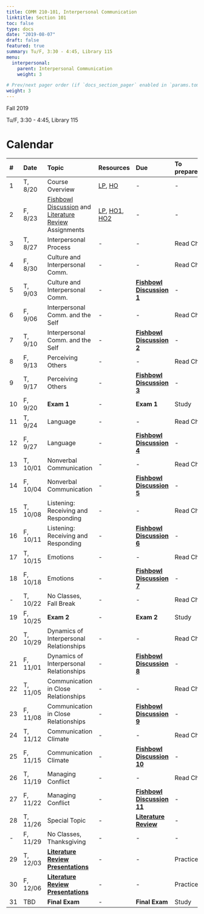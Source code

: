 ```yaml
---
title: COMM 210-101, Interpersonal Communication
linktitle: Section 101
toc: false
type: docs
date: "2019-08-07"
draft: false
featured: true
summary: Tu/F, 3:30 - 4:45, Library 115
menu:
  interpersonal:
    parent: Interpersonal Communication
    weight: 3

# Prev/next pager order (if `docs_section_pager` enabled in `params.toml`)
weight: 3
---
```


Fall 2019

Tu/F, 3:30 - 4:45, Library 115

[ho-s]:  /course/interpersonal/COMM-210-101-FA19-KM.pdf  "Handout - Syllabus"

<!-- more -->

Calendar
========

| #  | Date     | Topic                                                                        | Resources                  | Due                                    | To prepare… |
|:--|:-----------|:--------------------------|:----------|:-----------------------|:---------------------------|
|  1 | T,  8/20 | Course Overview                                                              | [LP][lp-co], [HO][ho-s]    | -                                      | -           |
|  2 | F,  8/23 | [Fishbowl Discussion][Fishbowl] and [Literature Review][lit-rev] Assignments | [LP][lp-ao], [HO1][ho-fd], [HO2][ho-lr] | -                         | -           |
|  3 | T,  8/27 | Interpersonal Process                                                        | -                          | -                                      | Read Ch.    |
|  4 | F,  8/30 | Culture and Interpersonal Comm.                                              | -                          | -                                      | Read Ch.    |
|  5 | T,  9/03 | Culture and Interpersonal Comm.                                              | -                          | **[Fishbowl Discussion 1][Fishbowl]**  | -           |
|  6 | F,  9/06 | Interpersonal Comm. and the Self                                             | -                          | -                                      | Read Ch.    |
|  7 | T,  9/10 | Interpersonal Comm. and the Self                                             | -                          | **[Fishbowl Discussion 2][Fishbowl]**  | -           |
|  8 | F,  9/13 | Perceiving Others                                                            | -                          | -                                      | Read Ch.    |
|  9 | T,  9/17 | Perceiving Others                                                            | -                          | **[Fishbowl Discussion 3][Fishbowl]**  | -           |
| 10 | F,  9/20 | **Exam 1**                                                                   | -                          | **Exam 1**                             | Study       |
| 11 | T,  9/24 | Language                                                                     | -                          | -                                      | Read Ch.    |
| 12 | F,  9/27 | Language                                                                     | -                          | **[Fishbowl Discussion 4][Fishbowl]**  | -           |
| 13 | T, 10/01 | Nonverbal Communication                                                      | -                          | -                                      | Read Ch.    |
| 14 | F, 10/04 | Nonverbal Communication                                                      | -                          | **[Fishbowl Discussion 5][Fishbowl]**  | -           |
| 15 | T, 10/08 | Listening: Receiving and Responding                                          | -                          | -                                      | Read Ch.    |
| 16 | F, 10/11 | Listening: Receiving and Responding                                          | -                          | **[Fishbowl Discussion 6][Fishbowl]**  | -           |
| 17 | T, 10/15 | Emotions                                                                     | -                          | -                                      | Read Ch.    |
| 18 | F, 10/18 | Emotions                                                                     | -                          | **[Fishbowl Discussion 7][Fishbowl]**  | -           |
|  - | T, 10/22 | No Classes, Fall Break                                                       | -                          | -                                      | Read Ch.    |
| 19 | F, 10/25 | **Exam 2**                                                                   | -                          | **Exam 2**                             | Study       |
| 20 | T, 10/29 | Dynamics of Interpersonal Relationships                                      | -                          | -                                      | Read Ch.    |
| 21 | F, 11/01 | Dynamics of Interpersonal Relationships                                      | -                          | **[Fishbowl Discussion 8][Fishbowl]**  | -           |
| 22 | T, 11/05 | Communication in Close Relationships                                         | -                          | -                                      | Read Ch.    |
| 23 | F, 11/08 | Communication in Close Relationships                                         | -                          | **[Fishbowl Discussion 9][Fishbowl]**  | -           |
| 24 | T, 11/12 | Communication Climate                                                        | -                          | -                                      | Read Ch.    |
| 25 | F, 11/15 | Communication Climate                                                        | -                          | **[Fishbowl Discussion 10][Fishbowl]** | -           |
| 26 | T, 11/19 | Managing Conflict                                                            | -                          | -                                      | Read Ch.    |
| 27 | F, 11/22 | Managing Conflict                                                            | -                          | **[Fishbowl Discussion 11][Fishbowl]** | -           |
| 28 | T, 11/26 | Special Topic                                                                | -                          | **[Literature Review][lit-rev]**       | -           |
|  - | F, 11/29 | No Classes, Thanksgiving                                                     | -                          | -                                      | -           |
| 29 | T, 12/03 | **[Literature Review Presentations][lit-rev]**                               | -                          | -                                      | Practice    |
| 30 | F, 12/06 | **[Literature Review Presentations][lit-rev]**                               | -                          | -                                      | Practice    |
| 31 | TBD      | **Final Exam**                                                               | -                          | **Final Exam**                         | Study       |

<!-- assignment links -->
[Fishbowl]:  /course/interpersonal/assignment/fishbowl-discussion/   "Assignment description"
[lit-rev]:   /course/interpersonal/assignment/literature-review/     "Assignment description"

<!-- handout links -->
[ho-fd]: /course/interpersonal/handout/fishbowl-discussion.pdf  "Handout - Fishbowl Discussion Assignment"
[ho-lr]: /course/interpersonal/handout/literature-review.pdf    "Handout - Literature Review Assignment"

<!-- lesson plan links -->
[lp-co]:  /course/interpersonal/lesson-plan/course-overview/          "Lesson Plan"
[lp-ao]:  /course/interpersonal/lesson-plan/assignments-overview/     "Lesson Plan"
[lp-ip1]: /course/interpersonal/lesson-plan/interpersonal-process-1/  "Lesson Plan"

<!-- visual aid links-->
